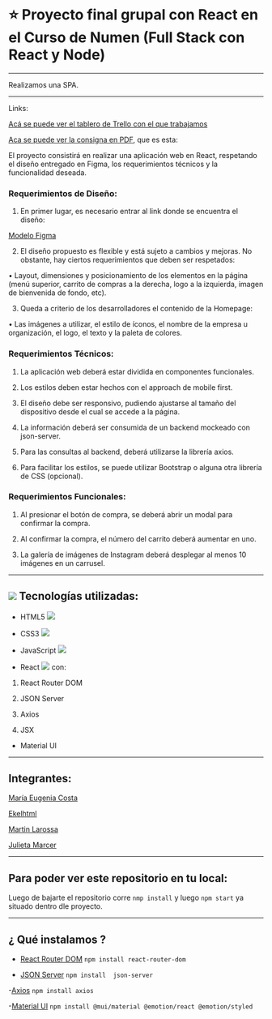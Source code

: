 # :star: Proyecto final grupal con React en el Curso de Numen (Full Stack con React y Node)

---

Realizamos una SPA.

---

Links:

[Acá se puede ver el tablero de Trello con el que trabajamos](https://trello.com/b/3g5jnbhr/proyecto-final-react)


[Aca se puede ver la consigna en PDF](https://github.com/eugenia1984/numen-react/blob/main/proyecto_react.pdf), que es esta:

El proyecto consistirá en realizar una aplicación web en React, respetando el diseño entregado en Figma, los requerimientos técnicos y la funcionalidad deseada.


### Requerimientos de Diseño:

1. En primer lugar, es necesario entrar al link donde se encuentra el diseño:

[Modelo Figma](https://www.figma.com/file/ptZy1a106K1UbSFh1O4v93/Food-store-template-(Community)?node-id=0%3A1)

2. El diseño propuesto es flexible y está sujeto a cambios y mejoras. No obstante, hay ciertos requerimientos que deben ser respetados:

• Layout, dimensiones y posicionamiento de los elementos en la página (menú superior, carrito de compras a la derecha, logo a la izquierda, imagen de bienvenida de fondo, etc).

3. Queda a criterio de los desarrolladores el contenido de la Homepage:

• Las imágenes a utilizar, el estilo de íconos, el nombre de la empresa u organización, el logo, el texto y la paleta de colores.

### Requerimientos Técnicos:

1. La aplicación web deberá estar dividida en componentes funcionales.

2. Los estilos deben estar hechos con el approach de mobile first.

3. El diseño debe ser responsivo, pudiendo ajustarse al tamaño del dispositivo desde el cual se accede a la página.

4. La información deberá ser consumida de un backend mockeado con json-server.

5. Para las consultas al backend, deberá utilizarse la librería axios.

6. Para facilitar los estilos, se puede utilizar Bootstrap o alguna otra librería de CSS (opcional).


### Requerimientos Funcionales:

1. Al presionar el botón de compra, se deberá abrir un modal para confirmar la compra.

2. Al confirmar la compra, el número del carrito deberá aumentar en uno.

3. La galería de imágenes de Instagram deberá desplegar al menos 10 imágenes en un carrusel.

---

## <img src="https://img.icons8.com/glyph-neue/34/000000/my-computer.png"/> Tecnologías utilizadas:

- HTML5 <img src="https://img.icons8.com/color/34/000000/html-5--v1.png"/>

- CSS3 <img src="https://img.icons8.com/color/34/000000/css3.png"/>

- JavaScript <img src="https://img.icons8.com/color/34/000000/javascript--v1.png"/>

- React <img src="https://img.icons8.com/plasticine/34/000000/react.png"/> con:

1. React Router DOM

2. JSON Server

3. Axios

4. JSX


- Material UI

---

## Integrantes:

[María Eugenia Costa](https://github.com/eugenia198)

[Ekelhtml](https://github.com/Ekelhtml)

[Martin Larossa](https://github.com/Martin8398)

[Julieta Marcer](https://github.com/jmercer)

---

## Para poder ver este repositorio en tu local:

Luego de bajarte el repositorio corre ```nmp install``` y luego ```npm start``` ya situado dentro dle proyecto.

---

## ¿ Qué instalamos ?

- [React Router DOM](https://v5.reactrouter.com/web/guides/quick-start) ```npm install react-router-dom ```

- [JSON Server](https://www.npmjs.com/package/json-server) ```npm install  json-server```

-[Axios](https://axios-http.com/docs/intro) ```npm install axios```

-[Material UI](https://mui.com/)  ```npm install @mui/material @emotion/react @emotion/styled  ```